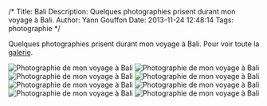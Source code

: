 /*
Title: Bali
Description: Quelques photographies prisent durant mon voyage à Bali.
Author: Yann Gouffon
Date: 2013-11-24 12:48:14
Tags: photographie
*/

Quelques photographies prisent durant mon voyage à Bali. Pour voir toute la [galerie](http://photo.yago.io/Showroom/Bali-2013).

![Photographie de mon voyage à Bali](http://staging.yago.io/content/img/bali_1.jpg)
![Photographie de mon voyage à Bali](http://staging.yago.io/content/img/bali_2.jpg)
![Photographie de mon voyage à Bali](http://staging.yago.io/content/img/bali_3.jpg)
![Photographie de mon voyage à Bali](http://staging.yago.io/content/img/bali_4.jpg)
![Photographie de mon voyage à Bali](http://staging.yago.io/content/img/bali_5.jpg)
![Photographie de mon voyage à Bali](http://staging.yago.io/content/img/bali_6.jpg)
![Photographie de mon voyage à Bali](http://staging.yago.io/content/img/bali_7.jpg)
![Photographie de mon voyage à Bali](http://staging.yago.io/content/img/bali_8.jpg)